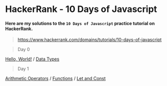 # HackerRank - 10 Days of Javascript

#### Here are my solutions to the `10 Days of Javascript` practice tutorial on HackerRank.

> https://www.hackerrank.com/domains/tutorials/10-days-of-javascript

> Day 0

[Hello, World!](Day-0/Hello-World.js) / [Data Types](Day-0/Data-Types.js)


> Day 1

[Arithmetic Operators](Day-1/Arithmetic-Operators.js) / [Functions](Day-1/Functions.js) / [Let and Const](Day-1/Let-and-Const.js)